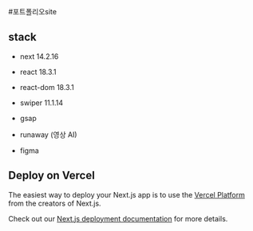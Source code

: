 
#포트폴리오site

## stack

- next 14.2.16
- react 18.3.1
- react-dom 18.3.1
- swiper 11.1.14
- gsap

- runaway (영상 AI)
- figma



## Deploy on Vercel

The easiest way to deploy your Next.js app is to use the [Vercel Platform](https://vercel.com/new?utm_medium=default-template&filter=next.js&utm_source=create-next-app&utm_campaign=create-next-app-readme) from the creators of Next.js.

Check out our [Next.js deployment documentation](https://nextjs.org/docs/app/building-your-application/deploying) for more details.
